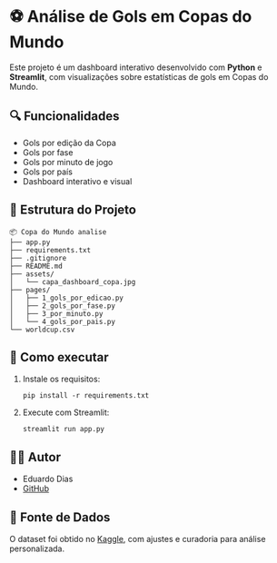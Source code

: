 
# ⚽ Análise de Gols em Copas do Mundo

Este projeto é um dashboard interativo desenvolvido com **Python** e **Streamlit**, com visualizações sobre estatísticas de gols em Copas do Mundo.

## 🔍 Funcionalidades
- Gols por edição da Copa
- Gols por fase
- Gols por minuto de jogo
- Gols por país
- Dashboard interativo e visual

## 📁 Estrutura do Projeto
```
📦 Copa do Mundo analise
├── app.py
├── requirements.txt
├── .gitignore
├── README.md
├── assets/
│   └── capa_dashboard_copa.jpg
├── pages/
│   ├── 1_gols_por_edicao.py
│   ├── 2_gols_por_fase.py
│   ├── 3_por_minuto.py
│   └── 4_gols_por_pais.py
└── worldcup.csv
```

## 🚀 Como executar
1. Instale os requisitos:
   ```
   pip install -r requirements.txt
   ```
2. Execute com Streamlit:
   ```
   streamlit run app.py
   ```

## 👨‍💻 Autor
- Eduardo Dias  
- [GitHub](https://github.com/eduudiass)

## 💾 Fonte de Dados
O dataset foi obtido no [Kaggle](https://www.kaggle.com/), com ajustes e curadoria para análise personalizada.
